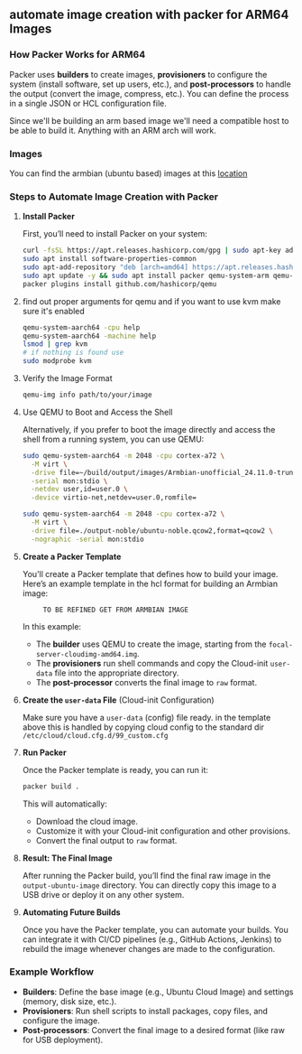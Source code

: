 ## automate image creation with packer for ARM64 Images

### How Packer Works for ARM64
Packer uses **builders** to create images, **provisioners** to configure the system (install software, set up users, etc.), and **post-processors** to handle the output (convert the image, compress, etc.). You can define the process in a single JSON or HCL configuration file.

Since we'll be building an arm based image we'll need a compatible host to be able to build it. Anything with an ARM arch will work.

### Images

You can find the armbian (ubuntu based) images at this [location](https://fi.mirror.armbian.de/)


### Steps to Automate Image Creation with Packer

1. **Install Packer**

   First, you’ll need to install Packer on your system:

   ```bash
   curl -fsSL https://apt.releases.hashicorp.com/gpg | sudo apt-key add -
   sudo apt install software-properties-common
   sudo apt-add-repository "deb [arch=amd64] https://apt.releases.hashicorp.com $(lsb_release -cs) main"
   sudo apt update -y && sudo apt install packer qemu-system-arm qemu-system-aarch64 qemu-kvm libvirt-daemon-system libvirt-clients bridge-utils virtinst virt-manager genisoimage guestfs-tools
   packer plugins install github.com/hashicorp/qemu
   ```
   

2. find out proper arguments for qemu and if you want to use kvm make sure it's enabled

    ```bash
    qemu-system-aarch64 -cpu help
    qemu-system-aarch64 -machine help
    lsmod | grep kvm
    # if nothing is found use
    sudo modprobe kvm
    ```

3. Verify the Image Format
   ````bash
   qemu-img info path/to/your/image
   ````

3. Use QEMU to Boot and Access the Shell

   Alternatively, if you prefer to boot the image directly and access the shell from a running system, you can use QEMU:

   ```bash
   sudo qemu-system-aarch64 -m 2048 -cpu cortex-a72 \
     -M virt \
     -drive file=~/build/output/images/Armbian-unofficial_24.11.0-trunk_Rock-5a_noble_vendor_6.1.75_minimal.img,format=raw \
     -serial mon:stdio \
     -netdev user,id=user.0 \
     -device virtio-net,netdev=user.0,romfile=

   sudo qemu-system-aarch64 -m 2048 -cpu cortex-a72 \
     -M virt \
     -drive file=./output-noble/ubuntu-noble.qcow2,format=qcow2 \
     -nographic -serial mon:stdio

   ```

4. **Create a Packer Template**

   You’ll create a Packer template that defines how to build your image. Here’s an example template in the hcl format for building an Armbian image:

   ````hcl
        TO BE REFINED GET FROM ARMBIAN IMAGE

   ````



   In this example:
   - The **builder** uses QEMU to create the image, starting from the `focal-server-cloudimg-amd64.img`.
   - The **provisioners** run shell commands and copy the Cloud-init `user-data` file into the appropriate directory.
   - The **post-processor** converts the final image to `raw` format.





3. **Create the `user-data` File** (Cloud-init Configuration)

   Make sure you have a `user-data` (config) file ready. in the template above this is handled by copying cloud config to the standard dir `/etc/cloud/cloud.cfg.d/99_custom.cfg`


4. **Run Packer**

   Once the Packer template is ready, you can run it:

   ```bash
   packer build .
   ```

   This will automatically:
   - Download the cloud image.
   - Customize it with your Cloud-init configuration and other provisions.
   - Convert the final output to `raw` format.

5. **Result: The Final Image**

   After running the Packer build, you’ll find the final raw image in the `output-ubuntu-image` directory. You can directly copy this image to a USB drive or deploy it on any other system.

6. **Automating Future Builds**

   Once you have the Packer template, you can automate your builds. You can integrate it with CI/CD pipelines (e.g., GitHub Actions, Jenkins) to rebuild the image whenever changes are made to the configuration.




### Example Workflow

- **Builders**: Define the base image (e.g., Ubuntu Cloud Image) and settings (memory, disk size, etc.).
- **Provisioners**: Run shell scripts to install packages, copy files, and configure the image.
- **Post-processors**: Convert the final image to a desired format (like raw for USB deployment).
